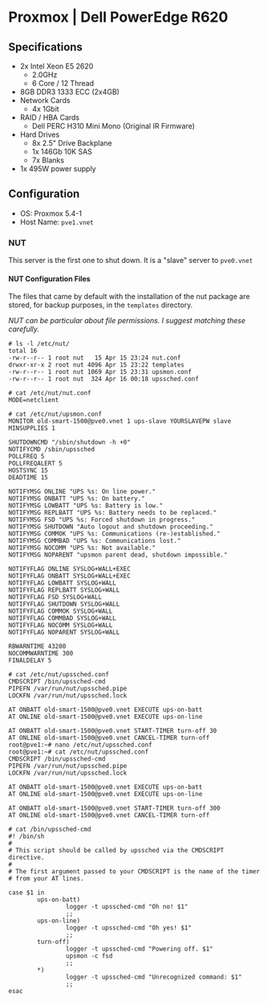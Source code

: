 # Proxmox | Dell PowerEdge R620
## Specifications
- 2x Intel Xeon E5 2620
  - 2.0GHz
  - 6 Core / 12 Thread
- 8GB DDR3 1333 ECC (2x4GB)
- Network Cards
  - 4x 1Gbit
- RAID / HBA Cards
  - Dell PERC H310 Mini Mono (Original IR Firmware)
- Hard Drives
  - 8x 2.5" Drive Backplane
  - 1x 146Gb 10K SAS
  - 7x Blanks
- 1x 495W power supply
## Configuration
- OS: Proxmox 5.4-1
- Host Name: `pve1.vnet`
### NUT
This server is the first one to shut down. It is a "slave" server to `pve0.vnet`
#### NUT Configuration Files
The files that came by default with the installation of the nut package are stored, for backup purposes, in the `templates` directory.

*NUT can be particular about file permissions. I suggest matching these carefully.*
```
# ls -l /etc/nut/
total 16
-rw-r--r-- 1 root nut   15 Apr 15 23:24 nut.conf
drwxr-xr-x 2 root nut 4096 Apr 15 23:22 templates
-rw-r--r-- 1 root nut 1069 Apr 15 23:31 upsmon.conf
-rw-r--r-- 1 root nut  324 Apr 16 00:18 upssched.conf
```
```
# cat /etc/nut/nut.conf
MODE=netclient
```
```
# cat /etc/nut/upsmon.conf
MONITOR old-smart-1500@pve0.vnet 1 ups-slave YOURSLAVEPW slave
MINSUPPLIES 1

SHUTDOWNCMD "/sbin/shutdown -h +0"
NOTIFYCMD /sbin/upssched
POLLFREQ 5
POLLFREQALERT 5
HOSTSYNC 15
DEADTIME 15

NOTIFYMSG ONLINE "UPS %s: On line power."
NOTIFYMSG ONBATT "UPS %s: On battery."
NOTIFYMSG LOWBATT "UPS %s: Battery is low."
NOTIFYMSG REPLBATT "UPS %s: Battery needs to be replaced."
NOTIFYMSG FSD "UPS %s: Forced shutdown in progress."
NOTIFYMSG SHUTDOWN "Auto logout and shutdown proceeding."
NOTIFYMSG COMMOK "UPS %s: Communications (re-)established."
NOTIFYMSG COMMBAD "UPS %s: Communications lost."
NOTIFYMSG NOCOMM "UPS %s: Not available."
NOTIFYMSG NOPARENT "upsmon parent dead, shutdown impossible."

NOTIFYFLAG ONLINE SYSLOG+WALL+EXEC
NOTIFYFLAG ONBATT SYSLOG+WALL+EXEC
NOTIFYFLAG LOWBATT SYSLOG+WALL
NOTIFYFLAG REPLBATT SYSLOG+WALL
NOTIFYFLAG FSD SYSLOG+WALL
NOTIFYFLAG SHUTDOWN SYSLOG+WALL
NOTIFYFLAG COMMOK SYSLOG+WALL
NOTIFYFLAG COMMBAD SYSLOG+WALL
NOTIFYFLAG NOCOMM SYSLOG+WALL
NOTIFYFLAG NOPARENT SYSLOG+WALL

RBWARNTIME 43200
NOCOMMWARNTIME 300
FINALDELAY 5
```
```
# cat /etc/nut/upssched.conf
CMDSCRIPT /bin/upssched-cmd
PIPEFN /var/run/nut/upssched.pipe
LOCKFN /var/run/nut/upssched.lock

AT ONBATT old-smart-1500@pve0.vnet EXECUTE ups-on-batt
AT ONLINE old-smart-1500@pve0.vnet EXECUTE ups-on-line

AT ONBATT old-smart-1500@pve0.vnet START-TIMER turn-off 30
AT ONLINE old-smart-1500@pve0.vnet CANCEL-TIMER turn-off
root@pve1:~# nano /etc/nut/upssched.conf
root@pve1:~# cat /etc/nut/upssched.conf
CMDSCRIPT /bin/upssched-cmd
PIPEFN /var/run/nut/upssched.pipe
LOCKFN /var/run/nut/upssched.lock

AT ONBATT old-smart-1500@pve0.vnet EXECUTE ups-on-batt
AT ONLINE old-smart-1500@pve0.vnet EXECUTE ups-on-line

AT ONBATT old-smart-1500@pve0.vnet START-TIMER turn-off 300
AT ONLINE old-smart-1500@pve0.vnet CANCEL-TIMER turn-off
```
```
# cat /bin/upssched-cmd
#! /bin/sh
#
# This script should be called by upssched via the CMDSCRIPT directive.
#
# The first argument passed to your CMDSCRIPT is the name of the timer
# from your AT lines.

case $1 in
        ups-on-batt)
                logger -t upssched-cmd "Oh no! $1"
                ;;
        ups-on-line)
                logger -t upssched-cmd "Oh yes! $1"
                ;;
        turn-off)
                logger -t upssched-cmd "Powering off. $1"
                upsmon -c fsd
                ;;
        *)
                logger -t upssched-cmd "Unrecognized command: $1"
                ;;
esac
```
